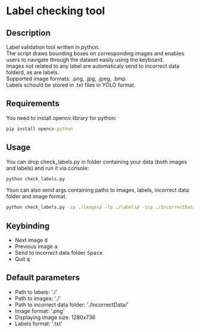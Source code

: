 # **Label checking tool**

## Description

Label validation tool written in python.<br />
The script draws bounding boxes on corresponding images and enables users to navigate through the dataset easily using the keyboard.<br />
Images not related to any label are automaticaly send to incorrect data folderd, as are labels.<br />
Supported image formats: .png, .jpg, .jpeg, .bmp.<br />
Labels schould be stored in .txt files in YOLO format.

## Requirements

You need to install opencv library for python:
```cmd
pip install opencv-python
```

## Usage

You can drop check_labels.py in folder containing your data (both images and labels) and run it via console:
```cmd
python check_labels.py 
```

Youn can also send args containing paths to images, labels, incorrect data folder and image format.
```cmd
python check_labels.py -ip ./images/ -lp ./labels/ -icp ./IncorrectData/ -if .png
```

## Keybinding

* Next image <kbd>d</kbd>
* Previous image <kbd>a</kbd>
* Send to incorrect data folder <kbd>Space</kbd>
* Quit <kbd>q</kbd>

## Default parameters

* Path to labels: './'
* Path to images: './'
* Path to incorrect data folder: './IncorrectData/'
* Image format: '.png'
* Displaying image size: 1280x736
* Labels format: '.txt'
